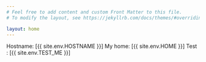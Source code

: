 ```yaml
---
# Feel free to add content and custom Front Matter to this file.
# To modify the layout, see https://jekyllrb.com/docs/themes/#overriding-theme-defaults

layout: home
---
```


Hostname: [{{ site.env.HOSTNAME }}]
My home: [{{ site.env.HOME }}]
Test : [{{ site.env.TEST_ME }}]

